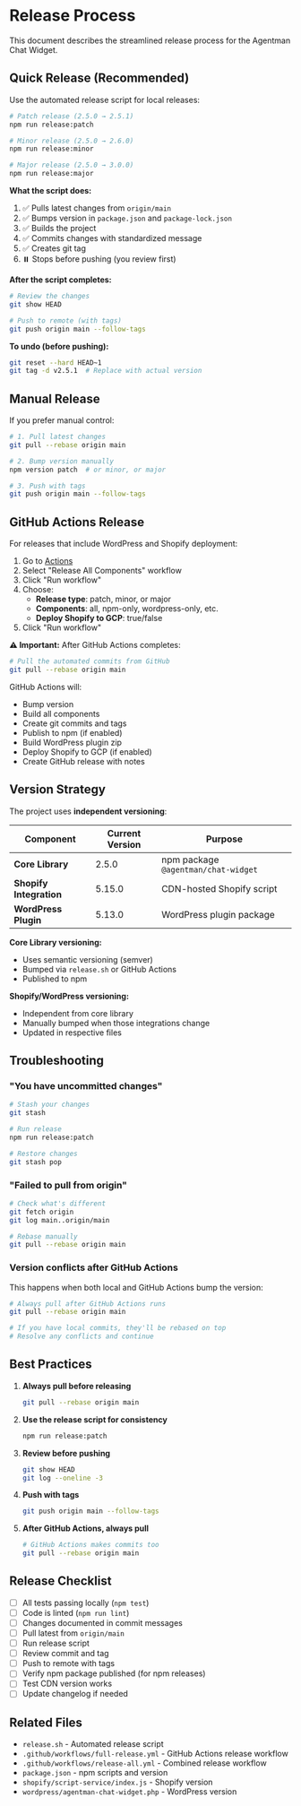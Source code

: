 # Release Process

This document describes the streamlined release process for the Agentman Chat Widget.

## Quick Release (Recommended)

Use the automated release script for local releases:

```bash
# Patch release (2.5.0 → 2.5.1)
npm run release:patch

# Minor release (2.5.0 → 2.6.0)
npm run release:minor

# Major release (2.5.0 → 3.0.0)
npm run release:major
```

**What the script does:**
1. ✅ Pulls latest changes from `origin/main`
2. ✅ Bumps version in `package.json` and `package-lock.json`
3. ✅ Builds the project
4. ✅ Commits changes with standardized message
5. ✅ Creates git tag
6. ⏸️ Stops before pushing (you review first)

**After the script completes:**
```bash
# Review the changes
git show HEAD

# Push to remote (with tags)
git push origin main --follow-tags
```

**To undo (before pushing):**
```bash
git reset --hard HEAD~1
git tag -d v2.5.1  # Replace with actual version
```

## Manual Release

If you prefer manual control:

```bash
# 1. Pull latest changes
git pull --rebase origin main

# 2. Bump version manually
npm version patch  # or minor, or major

# 3. Push with tags
git push origin main --follow-tags
```

## GitHub Actions Release

For releases that include WordPress and Shopify deployment:

1. Go to [Actions](https://github.com/Agentman-ai/chat-widget/actions)
2. Select "Release All Components" workflow
3. Click "Run workflow"
4. Choose:
   - **Release type**: patch, minor, or major
   - **Components**: all, npm-only, wordpress-only, etc.
   - **Deploy Shopify to GCP**: true/false
5. Click "Run workflow"

**⚠️ Important:** After GitHub Actions completes:
```bash
# Pull the automated commits from GitHub
git pull --rebase origin main
```

GitHub Actions will:
- Bump version
- Build all components
- Create git commits and tags
- Publish to npm (if enabled)
- Build WordPress plugin zip
- Deploy Shopify to GCP (if enabled)
- Create GitHub release with notes

## Version Strategy

The project uses **independent versioning**:

| Component | Current Version | Purpose |
|-----------|----------------|---------|
| **Core Library** | 2.5.0 | npm package `@agentman/chat-widget` |
| **Shopify Integration** | 5.15.0 | CDN-hosted Shopify script |
| **WordPress Plugin** | 5.13.0 | WordPress plugin package |

**Core Library versioning:**
- Uses semantic versioning (semver)
- Bumped via `release.sh` or GitHub Actions
- Published to npm

**Shopify/WordPress versioning:**
- Independent from core library
- Manually bumped when those integrations change
- Updated in respective files

## Troubleshooting

### "You have uncommitted changes"
```bash
# Stash your changes
git stash

# Run release
npm run release:patch

# Restore changes
git stash pop
```

### "Failed to pull from origin"
```bash
# Check what's different
git fetch origin
git log main..origin/main

# Rebase manually
git pull --rebase origin main
```

### Version conflicts after GitHub Actions
This happens when both local and GitHub Actions bump the version:

```bash
# Always pull after GitHub Actions runs
git pull --rebase origin main

# If you have local commits, they'll be rebased on top
# Resolve any conflicts and continue
```

## Best Practices

1. **Always pull before releasing**
   ```bash
   git pull --rebase origin main
   ```

2. **Use the release script for consistency**
   ```bash
   npm run release:patch
   ```

3. **Review before pushing**
   ```bash
   git show HEAD
   git log --oneline -3
   ```

4. **Push with tags**
   ```bash
   git push origin main --follow-tags
   ```

5. **After GitHub Actions, always pull**
   ```bash
   # GitHub Actions makes commits too
   git pull --rebase origin main
   ```

## Release Checklist

- [ ] All tests passing locally (`npm test`)
- [ ] Code is linted (`npm run lint`)
- [ ] Changes documented in commit messages
- [ ] Pull latest from `origin/main`
- [ ] Run release script
- [ ] Review commit and tag
- [ ] Push to remote with tags
- [ ] Verify npm package published (for npm releases)
- [ ] Test CDN version works
- [ ] Update changelog if needed

## Related Files

- `release.sh` - Automated release script
- `.github/workflows/full-release.yml` - GitHub Actions release workflow
- `.github/workflows/release-all.yml` - Combined release workflow
- `package.json` - npm scripts and version
- `shopify/script-service/index.js` - Shopify version
- `wordpress/agentman-chat-widget.php` - WordPress version
